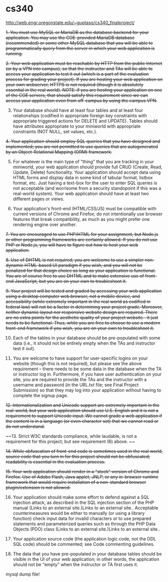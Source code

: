 # cs340
http://web.engr.oregonstate.edu/~guptaso/cs340_finalproject/


~~1. You must use MySQL or MariaDB as the database backend for your application. You may use the COE-provided MariaDB database (recommended) or some other MySQL database that you will be able to programmatically query from the server in which your web application is running.~~

~~2. Your web application must be reachable by HTTP from the public Internet (or by a VPN into campus), so that the instructor and TAs will be able to access your application to test it out (which is a part of the evaluation process for grading your project). If you are hosting your web application on your own webserver, HTTPS is not required (though it is absolutely essential in the real world). NOTE: if you are hosting your application on one of the COE servers, that should satisfy this requirement since we can access your application even from off-campus by using the campus VPN.~~

3. Your database should have at least four tables and at least four relationships (codified in appropriate foreign key constraints with appropriate triggered actions for DELETE and UPDATE). Tables should have attributes appropriate to your miniworld with appropriate constraints (NOT NULL, set values, etc.). 

~~4. Your application should employ SQL queries that you have designed and implemented; you are not permitted to use queries that are autogenerated by an Object-Relational Mapping (ORM) framework.~~

5. For whatever is the main type of "thing" that you are tracking in your miniworld, your web application should provide full CRUD (Create, Read, Update, Delete) functionality. Your application should accept data using HTML forms and display data in some kind of tabular format, listbox format, etc. Just having a text-box for the user to enter SQL queries is not acceptable (and worrisome from a security standopoint if this was a real-world system). Your web application should have at least two different pages or views.

6. Your application's front-end (HTML/CSS/JS) must be compatible with current versions of Chrome and Firefox; do not intentionally use browser features that break compatibility, as much as you might prefer one rendering engine over another.

~~7. You are encouraged to use PHP/HTML for your assignment, but Node.js or other programming frameworks are certainly allowed. If you do not use PHP or Node.js, you will have to figure out how to host your web application.~~

~~8. Use of DHTML is not required; you are welcome to use a simpler non-dynamic HTML-based UI paradigm if you wish, and you will not be penalized for that design choice as long as your application is functional. You are of course free to use DHTML and to make extensive use of front-end JavaScript, but you are on your own to troubleshoot it.~~

~~9. Your project will be tested and graded by accessing your web application using a desktop computer web browser, not a mobile device, and accessibility (while extremely important in the real world as codified in federal law) will not be a factor in determining your project grade. Moreover, neither dynamic layout nor responsive website design are required. There are no extra points for the aesthetic quality of your project website—it just needs to be functional. Thus, while you are free to choose to use a modern front-end framework if you wish, you are on your own to troubleshoot it.~~

10. Each of the tables in your database should be pre-populated with some data (i.e., it should not be entirely empty when the TAs and instructor test it out).

11. You are welcome to have support for user-specific logins on your website (though this is not required), but please see the above requirement – there needs to be some data in the database when the TA or instructor log in. Furthermore, if you have user authentication on your site, you are required to provide the TAs and the instructor with a username and password (in the URL.txt file; see Final Project Submission) so that they may log into your application without having to complete the signup page.

~~12. Internationalization and Unicode support are extremely important in the real-world, but your web application should use U.S. English and it is not a requirement to support Unicode input. We cannot grade a web application if the content is in a language (or even character set) that we cannot read or do not understand.~~

~~13. Strict W3C standards compliance, while laudable, is not a requirement for this project; but see requirement (6) above. ~~

~~14. While obfuscation of front-end code is sometimes used in the real world, source code that you turn in for this project should not be obfuscated; readability is essential in the evaluation process.~~

~~15. Your web application should render in a "stock" version of Chrome and Firefox. Use of Adobe Flash, Java applet, JNLP, or any in-browser runtime framework that would require installation of a non-standard browser plugin/extension is not allowed.~~

16. Your application should make some effort to defend against a SQL injection attack, as described in the SQL injection section of the PHP manual (Links to an external site.)Links to an external site.. Acceptable countermeasures would be either to manually (or using a library function) check input data for invalid characters or to use prepared statements and parameterized queries such as through the PHP Data Objects (PDO) class (Links to an external site.)Links to an external site..

17. Your application source code (the application logic code, not the DDL SQL code) should be commented; see Code commenting guidelines.

18. The data that you have pre-populated in your database tables should be visible in the UI of your web application; in other words, the application should not be "empty" when the instructor or TA first uses it.

mysql dump file!
